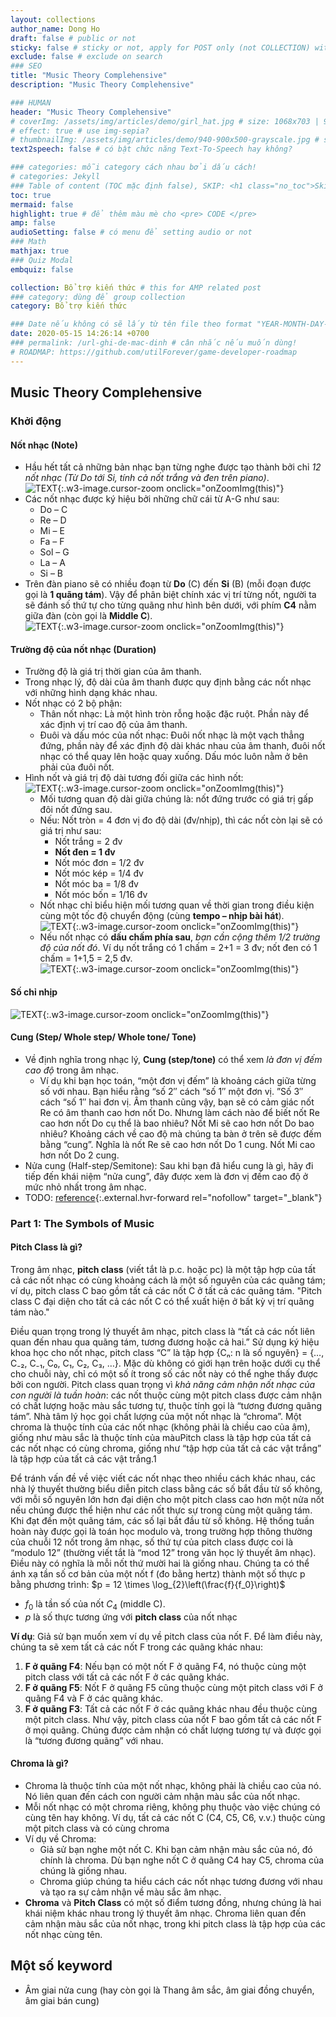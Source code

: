 ```yaml
---
layout: collections
author_name: Dong Ho
draft: false # public or not
sticky: false # sticky or not, apply for POST only (not COLLECTION) with including thumbnailImg
exclude: false # exclude on search
### SEO
title: "Music Theory Complehensive"
description: "Music Theory Complehensive"

### HUMAN
header: "Music Theory Complehensive"
# coverImg: /assets/img/articles/demo/girl_hat.jpg # size: 1068x703 | 900x500 | 600x400
# effect: true # use img-sepia?
# thumbnailImg: /assets/img/articles/demo/940-900x500-grayscale.jpg # size: 900x500 | 600x400
text2speech: false # có bật chức năng Text-To-Speech hay không?

### categories: mỗi category cách nhau bởi dấu cách!
# categories: Jekyll
### Table of content (TOC mặc định false), SKIP: <h1 class="no_toc">Skip toc</h1> hoặc <div class="no_toc_section">
toc: true
mermaid: false
highlight: true # để thêm màu mè cho <pre> CODE </pre>
amp: false
audioSetting: false # có menu để setting audio or not
### Math
mathjax: true
### Quiz Modal
embquiz: false

collection: Bổ trợ kiến thức # this for AMP related post
### category: dùng để group collection
category: Bổ trợ kiến thức

### Date nếu không có sẽ lấy từ tên file theo format "YEAR-MONTH-DAY-title.md"
date: 2020-05-15 14:26:14 +0700
### permalink: /url-ghi-de-mac-dinh # cân nhắc nếu muốn dùng!
# ROADMAP: https://github.com/utilForever/game-developer-roadmap
---
```

## Music Theory Complehensive

### Khởi động

#### Nốt nhạc (Note)
- Hầu hết tất cả những bản nhạc bạn từng nghe được tạo thành bởi chỉ *12 nốt nhạc (Từ Do tới Si, tính cả nốt trắng và đen trên piano)*.<br>![TEXT](/assets/img/collections/12notes-piano.jpg){:.w3-image.cursor-zoom onclick="onZoomImg(this)"}
- Các nốt nhạc được ký hiệu bởi những chữ cái từ A-G như sau:
    - Do – C
    - Re – D
    - Mi – E
    - Fa – F
    - Sol – G
    - La – A
    - Si – B
- Trên đàn piano sẽ có nhiều đoạn từ **Do** (C) đến **Si** (B) (mỗi đoạn được gọi là **1 quãng tám**). Vậy để phân biệt chính xác vị trí từng nốt, người ta sẽ đánh số thứ tự cho từng quãng như hình bên dưới, với phím **C4** nằm giữa đàn (còn gọi là **Middle C**).<br>![TEXT](/assets/img/collections/quang-giong-1.png){:.w3-image.cursor-zoom onclick="onZoomImg(this)"}

#### Trường độ của nốt nhạc (Duration)
- Trường độ là giá trị thời gian của âm thanh.
- Trong nhạc lý, độ dài của âm thanh được quy định bằng các nốt nhạc với những hình dạng khác nhau.
- Nốt nhạc có 2 bộ phận:
    - Thân nốt nhạc: Là một hình tròn rỗng hoặc đặc ruột. Phần này để xác định vị trí cao độ của âm thanh.
    - Đuôi và dấu móc của nốt nhạc: Đuôi nốt nhạc là một vạch thẳng đứng, phần này để xác định độ dài khác nhau của âm thanh, đuôi nốt nhạc có thể quay lên hoặc quay xuống. Dấu móc luôn nằm ở bên phải của đuôi nốt.
- Hình nốt và giá trị độ dài tương đối giữa các hình nốt:<br>![TEXT](/assets/img/collections/notes.jpg){:.w3-image.cursor-zoom onclick="onZoomImg(this)"}
    - Mối tương quan độ dài giữa chúng là: nốt đứng trước có giá trị gấp đôi nốt đứng sau.
    - Nếu: Nốt tròn = 4 đơn vị đo độ dài (đv/nhịp), thì các nốt còn lại sẽ có giá trị như sau:
        - Nốt trắng = 2 đv
        - **Nốt đen = 1 đv**
        - Nốt móc đơn = 1/2 đv
        - Nốt móc kép = 1/4 đv
        - Nốt móc ba = 1/8 đv
        - Nốt móc bốn = 1/16 đv
    - Nốt nhạc chỉ biểu hiện mối tương quan về thời gian trong điều kiện cùng một tốc độ chuyển động (cùng **tempo – nhịp bài hát**).<br>![TEXT](/assets/img/collections/rhythm_tree_1.jpg){:.w3-image.cursor-zoom onclick="onZoomImg(this)"}
    - Nếu nốt nhạc có **dấu chấm phía sau**, *bạn cần cộng thêm 1/2 trường độ của nốt đó*. Ví dụ nốt trắng có 1 chấm = 2+1 = 3 đv; nốt đen có 1 chấm = 1+1,5 = 2,5 đv.<br>![TEXT](/assets/img/collections/image-1.jpg){:.w3-image.cursor-zoom onclick="onZoomImg(this)"}

#### Số chỉ nhịp

![TEXT](/assets/img/collections/so-chi-nhip.jpg){:.w3-image.cursor-zoom onclick="onZoomImg(this)"}

#### Cung (Step/ Whole step/ Whole tone/ Tone)
- Về định nghĩa trong nhạc lý, **Cung (step/tone)** có thể xem *là đơn vị đếm cao độ* trong âm nhạc.
    - Ví dụ khi bạn học toán, “một đơn vị đếm” là khoảng cách giữa từng số với nhau. Bạn hiểu rằng “số 2″ cách “số 1″ một đơn vị. ”Số 3″ cách “số 1″ hai đơn vị. Âm thanh cũng vậy, bạn sẽ có cảm giác nốt Re có âm thanh cao hơn nốt Do. Nhưng làm cách nào để biết nốt Re cao hơn nốt Do cụ thể là bao nhiêu? Nốt Mi sẽ cao hơn nốt Do bao nhiêu? Khoảng cách về cao độ mà chúng ta bàn ở trên sẽ được đếm bằng “cung”. Nghĩa là nốt Re sẽ cao hơn nốt Do 1 cung. Nốt Mi cao hơn nốt Do 2 cung.
- Nửa cung (Half-step/Semitone): Sau khi bạn đã hiểu cung là gì, hãy đi tiếp đến khái niệm “nửa cung”, đây được xem là đơn vị đếm cao độ ở mức nhỏ nhất trong âm nhạc.
- TODO: [reference](https://seami.vn/kien-thuc-nhac-ly-co-ban-cho-nguoi-moi-bat-dau/){:.external.hvr-forward rel="nofollow" target="_blank"}

### Part 1: The Symbols of Music

#### Pitch Class là gì?

Trong âm nhạc, **pitch class** (viết tắt là p.c. hoặc pc) là một tập hợp của tất cả các nốt nhạc có cùng khoảng cách là một số nguyên của các quãng tám; ví dụ, pitch class C bao gồm tất cả các nốt C ở tất cả các quãng tám. "Pitch class C đại diện cho tất cả các nốt C có thể xuất hiện ở bất kỳ vị trí quãng tám nào."

Điều quan trọng trong lý thuyết âm nhạc, pitch class là “tất cả các nốt liên quan đến nhau qua quãng tám, tương đương hoặc cả hai.” Sử dụng ký hiệu khoa học cho nốt nhạc, pitch class “C” là tập hợp {Cₙ: n là số nguyên} = {…, C₋₂, C₋₁, C₀, C₁, C₂, C₃, …}. Mặc dù không có giới hạn trên hoặc dưới cụ thể cho chuỗi này, chỉ có một số ít trong số các nốt này có thể nghe thấy được bởi con người. Pitch class quan trọng vì *khả năng cảm nhận nốt nhạc của con người là tuần hoàn*: các nốt thuộc cùng một pitch class được cảm nhận có chất lượng hoặc màu sắc tương tự, thuộc tính gọi là “tương đương quãng tám”. Nhà tâm lý học gọi chất lượng của một nốt nhạc là “chroma”. Một chroma là thuộc tính của các nốt nhạc (không phải là chiều cao của âm), giống như màu sắc là thuộc tính của màuPitch class là tập hợp của tất cả các nốt nhạc có cùng chroma, giống như “tập hợp của tất cả các vật trắng” là tập hợp của tất cả các vật trắng.1

Để tránh vấn đề về việc viết các nốt nhạc theo nhiều cách khác nhau, các nhà lý thuyết thường biểu diễn pitch class bằng các số bắt đầu từ số không, với mỗi số nguyên lớn hơn đại diện cho một pitch class cao hơn một nửa nốt nếu chúng được thể hiện như các nốt thực sự trong cùng một quãng tám. Khi đạt đến một quãng tám, các số lại bắt đầu từ số không. Hệ thống tuần hoàn này được gọi là toán học modulo và, trong trường hợp thông thường của chuỗi 12 nốt trong âm nhạc, số thứ tự của pitch class được coi là “modulo 12” (thường viết tắt là “mod 12” trong văn học lý thuyết âm nhạc). Điều này có nghĩa là mỗi nốt thứ mười hai là giống nhau. Chúng ta có thể ánh xạ tần số cơ bản của một nốt f (đo bằng hertz) thành một số thực p bằng phương trình: $p = 12 \times \log_{2}\left(\frac{f}{f_0}\right)$
- $f_0$ là tần số của nốt $C_4$ (middle C).
- $p$ là số thực tương ứng với **pitch class** của nốt nhạc

**Ví dụ**: Giả sử bạn muốn xem ví dụ về pitch class của nốt F. Để làm điều này, chúng ta sẽ xem tất cả các nốt F trong các quãng khác nhau:
1. **F ở quãng F4**: Nếu bạn có một nốt F ở quãng F4, nó thuộc cùng một pitch class với tất cả các nốt F ở các quãng khác.
2. **F ở quãng F5**: Nốt F ở quãng F5 cũng thuộc cùng một pitch class với F ở quãng F4 và F ở các quãng khác.
3. **F ở quãng F3**: Tất cả các nốt F ở các quãng khác nhau đều thuộc cùng một pitch class.
Như vậy, pitch class của nốt F bao gồm tất cả các nốt F ở mọi quãng. Chúng được cảm nhận có chất lượng tương tự và được gọi là “tương đương quãng” với nhau.

#### Chroma là gì?
- Chroma là thuộc tính của một nốt nhạc, không phải là chiều cao của nó. Nó liên quan đến cách con người cảm nhận màu sắc của nốt nhạc.
- Mỗi nốt nhạc có một chroma riêng, không phụ thuộc vào việc chúng có cùng tên hay không. Ví dụ, tất cả các nốt C (C4, C5, C6, v.v.) thuộc cùng một pitch class và có cùng chroma
- Ví dụ về Chroma:
    - Giả sử bạn nghe một nốt C. Khi bạn cảm nhận màu sắc của nó, đó chính là chroma. Dù bạn nghe nốt C ở quãng C4 hay C5, chroma của chúng là giống nhau.
    - Chroma giúp chúng ta hiểu cách các nốt nhạc tương đương với nhau và tạo ra sự cảm nhận về màu sắc âm nhạc.
- **Chroma** và **Pitch Class** có một số điểm tương đồng, nhưng chúng là hai khái niệm khác nhau trong lý thuyết âm nhạc. Chroma liên quan đến cảm nhận màu sắc của nốt nhạc, trong khi pitch class là tập hợp của các nốt nhạc cùng tên.


## Một số keyword
- Âm giai nửa cung (hay còn gọi là Thang âm sắc, âm giai đồng chuyển, âm giai bán cung)